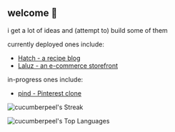 ## welcome 👋
<p>i get a lot of ideas and (attempt to) build some of them</p>
<p>currently deployed ones include:</p>
<ul>
  <li><a href="https://hatch-recipes-609a77c88ef8.herokuapp.com" target="_blank">Hatch - a recipe blog</a></li>
  <li><a href="https://cucumberpeel.github.io/laluz" target="_blank">Laluz - an e-commerce storefront</a></li>
</ul>
<p>in-progress ones include:</p>
<ul>
  <li><a href="https://github.com/cucumberpeel/pind">pind - Pinterest clone</a></li>
</ul>

![cucumberpeel's Streak](https://github-readme-streak-stats.herokuapp.com/?user=cucumberpeel&theme=vue-dark&hide_border=true)

![cucumberpeel's Top Languages](https://github-readme-stats.vercel.app/api/top-langs/?username=cucumberpeel&theme=vue-dark&show_icons=true&hide_border=true&layout=compact)
